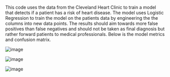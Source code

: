 This code uses the data from the Cleveland Heart Clinic to train a model that detects if a patient has a risk of heart disease. 
The model uses Logistic Regression to train the model on the patients data by engineering the the columns into new data points.
The results should aim towards more false positives than false negatives and should not be taken as final diagnosis but rather forward patients to medical professionals. 
Below is the model metrics and confusion matrix.

![image](https://github.com/RSangster1/CMP310/assets/114151269/d3805009-0c83-49d2-9d6b-5e12223d3ef8)

![image](https://github.com/RSangster1/CMP310/assets/114151269/f647ea56-639f-423e-82ac-625ed1509c15)

![image](https://github.com/RSangster1/CMP310/assets/114151269/edbc080d-4357-453b-a8e7-93b622d34b58)
